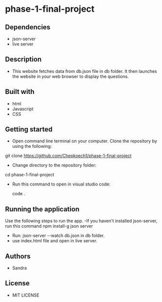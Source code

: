 # phase-1-final-project
## Dependencies

- json-server
- live server

## Description
- This website fetches data from db.json file in db folder. It then launches the website in your web browser to display the questions.

## Built with
- html
- Javascript
- CSS

## Getting started
- Open command line terminal on your computer. Clone the repository by using the following:

 git clone https://github.com/Chepkoech1/phase-1-final-project

- Change directory to the repository folder:

 cd phase-1-final-project

- Run this command to open in visual studio code:

  code .

## Running the application

Use the following steps to run the app.
 -If you haven't installed json-server, run this command npm install-g json server
 - Run: json-server --watch db.json in db folder.
 -  use index.html file and open in live server.

## Authors

 - Sandra

## License

 - MIT LICENSE
